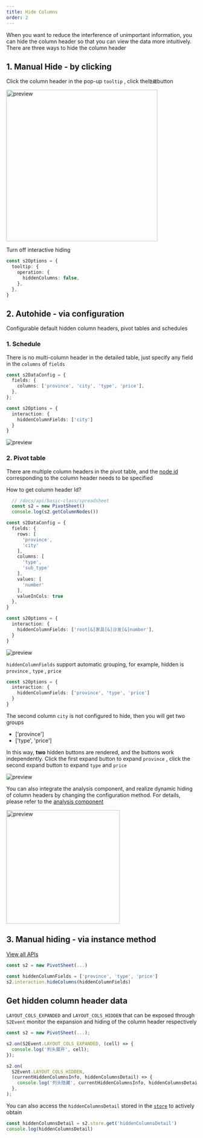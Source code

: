 ```yaml
---
title: Hide Columns
order: 2
---
```


When you want to reduce the interference of unimportant information, you can hide the column header so that you can view the data more intuitively. There are three ways to hide the column header

<Playground data-mdast="html" path="interaction/advanced/demo/pivot-hide-columns.ts" rid="pivot-hide-columns" height="400"></playground>

## 1. Manual Hide - by clicking

Click the column header in the pop-up `tooltip` , click the`隐藏`button

<img data-mdast="html" src="https://gw.alipayobjects.com/zos/antfincdn/pBa8%24Q1gG/15a1cdef-a4b1-4fcf-a2cf-b6f4a39f710b.png" width="400" alt="preview">

Turn off interactive hiding

```ts
const s2Options = {
  tooltip: {
    operation: {
      hiddenColumns: false,
    },
  },
}
```

## 2. Autohide - via configuration

Configurable default hidden column headers, pivot tables and schedules

### 1. Schedule

There is no multi-column header in the detailed table, just specify any field in the `columns` of `fields`

```ts
const s2DataConfig = {
  fields: {
    columns: ['province', 'city', 'type', 'price'],
  },
};

const s2Options = {
  interaction: {
    hiddenColumnFields: ['city']
  }
}
```

![preview](https://gw.alipayobjects.com/zos/antfincdn/GHizMg2ok/f8d667c9-910a-40da-a6e3-74c238e7afa8.png)

### 2. Pivot table

There are multiple column headers in the pivot table, and the [node id](/docs/api/basic-class/node) corresponding to the column header needs to be specified

How to get column header Id?

```ts
  // /docs/api/basic-class/spreadsheet
  const s2 = new PivotSheet()
  console.log(s2.getColumnNodes())
```

```ts
const s2DataConfig = {
  fields: {
    rows: [
      'province',
      'city'
    ],
    columns: [
      'type',
      'sub_type'
    ],
    values: [
      'number'
    ],
    valueInCols: true
  },
}

const s2Options = {
  interaction: {
    hiddenColumnFields: ['root[&]家具[&]沙发[&]number'],
  }
}
```

![preview](https://gw.alipayobjects.com/zos/antfincdn/1VeZokRvz/a1933e73-f3ed-4289-beb1-8a06fa3292b6.png)

`hiddenColumnFields` support automatic grouping, for example, hidden is `province` , `type` , `price`

```ts
const s2Options = {
  interaction: {
    hiddenColumnFields: ['province', 'type', 'price']
  }
}
```

The second column `city` is not configured to hide, then you will get two groups

* \['province']
* \['type', 'price']

In this way, **two** hidden buttons are rendered, and the buttons work independently. Click the first expand button to expand `province` , click the second expand button to expand `type` and `price`

![preview](https://gw.alipayobjects.com/zos/antfincdn/LYrMG8bf5/660aa34c-5fce-4f62-b422-ee6d3b5478d1.png)

You can also integrate the analysis component, and realize dynamic hiding of column headers by changing the configuration method. For details, please refer to the [analysis component](/docs/manual/basic/analysis/switcher/)

<img data-mdast="html" src="https://gw.alipayobjects.com/mdn/rms_56cbb2/afts/img/A*a0uHRZ70hDcAAAAAAAAAAAAAARQnAQ" height="300" alt="preview">

## 3. Manual hiding - via instance method

[View all APIs](/docs/api/basic-class/interaction)

```ts
const s2 = new PivotSheet(...)

const hiddenColumnFields = ['province', 'type', 'price']
s2.interaction.hideColumns(hiddenColumnFields)
```

## Get hidden column header data

`LAYOUT_COLS_EXPANDED` and `LAYOUT_COLS_HIDDEN` that can be exposed through `S2Event` monitor the expansion and hiding of the column header respectively

```ts
const s2 = new PivotSheet(...);

s2.on(S2Event.LAYOUT_COLS_EXPANDED, (cell) => {
  console.log('列头展开', cell);
});

s2.on(
  S2Event.LAYOUT_COLS_HIDDEN,
  (currentHiddenColumnsInfo, hiddenColumnsDetail) => {
    console.log('列头隐藏', currentHiddenColumnsInfo, hiddenColumnsDetail);
  },
);
```

You can also access the `hiddenColumnsDetail` stored in the [`store`](/docs/api/basic-class/store) to actively obtain

```ts
const hiddenColumnsDetail = s2.store.get('hiddenColumnsDetail')
console.log(hiddenColumnsDetail)
```
